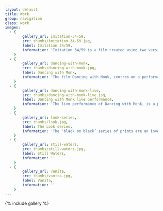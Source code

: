 ```yaml
---
layout: default
title: Work
group: navigation
class: work
images:
  - {
		gallery_url: imitation-34-59, 
		src: thumbs/imitation-34-59.jpg,
		label: Imitation 34/59,
		information: 'Imitation 34/59 is a film created using two versions of the film Imitation of life: the visuals of the black and white 1934 film, and the audio of the 1959 Douglas Sirk colour version...'
	}
  - {
		gallery_url: dancing-with-monk, 
		src: thumbs/dancing-with-monk.jpg,
		label: Dancing with Monk,
		information: 'The film Dancing with Monk, centres on a performance by the pioneering Jazz musician Thelonius Monk...'
	}
  - {
		gallery_url: dancing-with-monk-live, 
		src: thumbs/dancing-with-monk-live.jpg,
		label: Dancing with Monk live performance,
		information: 'The live performance of Dancing with Monk, is a physical representation of the film. Using a modified soundtrack to that used in the film, a performer dressed as the Jazz pianist Thelonius Monk, moves in the same manner as Monk during one of his performances with his quartet. Whenever he hears his music being played, this Monk gets up from his piano stool and dances...'
	}
  - {
		gallery_url: look-series, 
		src: thumbs/look.jpg,
		label: The Look series,
		information: 'The ‘black on black’ series of prints are an investigation into the ideas of courting the gaze: the gaze of the cinema viewer with regards to the movie actress; and that of the viewer with regards to the work of art.  There is also the idea that with the passing of time histories fade and re-emerge as with fame and celebrity. Each printed image is difficult to view, indicative...'
	}
  - {
		gallery_url: still-waters, 
		src: thumbs/still-waters.jpg,
		label: Still Waters,
		information: ''
	}
  - {
		gallery_url: vanita, 
		src: thumbs/vanita.jpg,
		label: Vanita,
		information: ''
	}
---
```


{% include gallery %}
